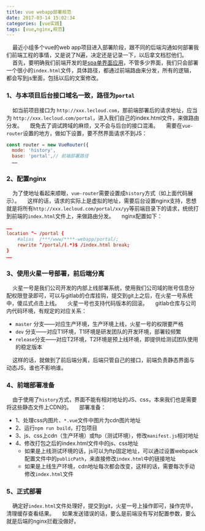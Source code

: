 ```yaml
---
title: vue webapp部署规范
date: 2017-03-14 15:02:34
categories: [vue实践]
tags: [vue,nginx,规范]
---
```


&nbsp;&nbsp;&nbsp;&nbsp;最近小组多个vue的web app项目进入部署阶段，跟不同的后端沟通如何部署我们前端工程的事情，又是说了N遍，决定还是记录一下，以后拿文档怼他们。
&nbsp;&nbsp;&nbsp;&nbsp;首先，要明确我们前端开发的是[spa单界面应用](http://baike.baidu.com/item/SPA/17536313#viewPageContent)，不管多少界面，我们只会部署一个很小的`index.html`文件，具体路径，都通过前端路由来分发，所有的逻辑，都会写到js里面，包括以后的文案修改。

### 1、与本项目后台接口域名一致，路径为`portal`
<!--more-->

&nbsp;&nbsp;&nbsp;&nbsp;如当前项目接口为 `http://xxx.lecloud.com`，那前端部署后的请求地址，应当为 `http://xxx.lecloud.com/portal`，进入我们自己的index.html文件，来做路由分发。
&nbsp;&nbsp;&nbsp;&nbsp;既免去了调试跨域的麻烦，又不会与后台的接口混淆。
&nbsp;&nbsp;&nbsp;&nbsp;需要在`vue-router`设置的地方，做如下设置，要不然界面请求不到JS：
``` javascript
const router = new VueRouter({
  mode: 'history',
  base: 'portal',// 前端部署路径
  ……
```

### 2、配置nginx
&nbsp;&nbsp;&nbsp;&nbsp;为了使地址看起来顺眼，`vue-router`需要设置成`history`方式（如上面代码展示）。
&nbsp;&nbsp;&nbsp;&nbsp;这样的话，请求的实际上是虚拟的地址，需要后台设置nginx支持，思想就是将所有`http://xxx.lecloud.com/portal/xx/yy`等前端目录下的请求，统统打到前端的`index.html`文件上，来做路由分发。
&nbsp;&nbsp;&nbsp;&nbsp;nginx配置如下：
``` conf
……
location ^~ /portal {
    #alias  /***/www/****-webapp/portal/;
    rewrite ^/portal/(.*)$ /index.html break;
}
……
```

### 3、使用火星一号部署，前后端分离
&nbsp;&nbsp;&nbsp;&nbsp;火星一号是我们公司开发的内部上线部署系统，使用我们公司域的账号信息分配权限登录即可，可以与gitlab的仓库挂钩，提交到git上之后，在火星一号系统中，傻瓜式点击上线。
&nbsp;&nbsp;&nbsp;&nbsp;火星一号也支持代码版本的回滚。
&nbsp;&nbsp;&nbsp;&nbsp;gitlab仓库与公司内代码环境，有规定的对应关系：
* `master` 分支——对应生产环境，生产环境上线，火星一号的权限要严格
* `dev` 分支——对应T1环境，T1环境是研发团队的开发环境，部署较频繁
* `release`分支——对应T2环境，T2环境是预上线环境，即提供给测试团队使用的稳定版本

&nbsp;&nbsp;&nbsp;&nbsp;这样的话，就做到了前后端分离，后端只管自己的接口，前端负责静态界面与动态JS，谁也不影响谁。

### 4、前端部署准备
&nbsp;&nbsp;&nbsp;&nbsp;由于使用了`history`方式，界面不能有相对地址的JS、css，本来我们也是需要将这些静态文件上CDN的。
&nbsp;&nbsp;&nbsp;&nbsp;部署准备：
* 1、处理css内图片、`*.vue`文件中图片为cdn图片地址
* 2、运行`npm run build`，打包项目
* 3、js、css上cdn（生产环境）或ftp（测试环境），修改`manifest.js`相对地址
* 4、修改打包之后的index.html文件中的js、css地址
	* 如果是上线测试环境的话，js可以为ftp固定地址，可以通过设置webpack配置文件中的`publicPath`，来直接修改`index.html`中的链接地址
	* 如果是上线生产环境，cdn地址每次都会改变，这样的话，需要每次手动修改`index.html`文件

### 5、正式部署
&nbsp;&nbsp;&nbsp;&nbsp;确定好`index.html`文件处理好，提交到git，火星一号上操作即可，操作完毕，清理缓存查看结果。
&nbsp;&nbsp;&nbsp;&nbsp;如果发送错误的话，要么是前端没有写对配置参数，要么就是后端的nginx拦截没做好。


